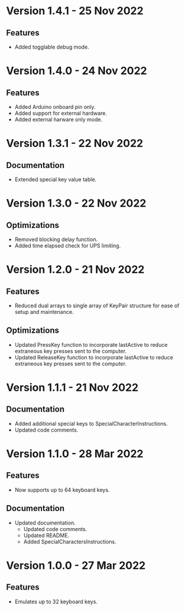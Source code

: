 # Version 1.4.1 - 25 Nov 2022
## Features
- Added togglable debug mode.

# Version 1.4.0 - 24 Nov 2022
## Features
- Added Arduino onboard pin only.
- Added support for external hardware.
- Added external harware only mode.

# Version 1.3.1 - 22 Nov 2022
## Documentation
- Extended special key value table.

# Version 1.3.0 - 22 Nov 2022
## Optimizations
- Removed blocking delay function.
- Added time elapsed check for UPS limiting.

# Version 1.2.0 - 21 Nov 2022
## Features
- Reduced dual arrays to single array of KeyPair structure for ease of setup and maintenance.

## Optimizations
- Updated PressKey function to incorporate lastActive to reduce extraneous key presses sent to the computer.
- Updated ReleaseKey function to incorporate lastActive to reduce extraneous key presses sent to the computer.

# Version 1.1.1 - 21 Nov 2022
## Documentation
- Added additional special keys to SpecialCharacterInstructions.
- Updated code comments.

# Version 1.1.0 - 28 Mar 2022
## Features
- Now supports up to 64 keyboard keys.

## Documentation
- Updated documentation.
  - Updated code comments.
  - Updated README.
  - Added SpecialCharactersInstructions.

# Version 1.0.0 - 27 Mar 2022
## Features
- Emulates up to 32 keyboard keys.